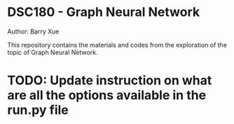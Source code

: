 # DSC180 - Graph Neural Network

Author: Barry Xue

This repository contains the materials and codes from the exploration of the topic of Graph Neural Network.

# TODO: Update instruction on what are all the options available in the run.py file 
